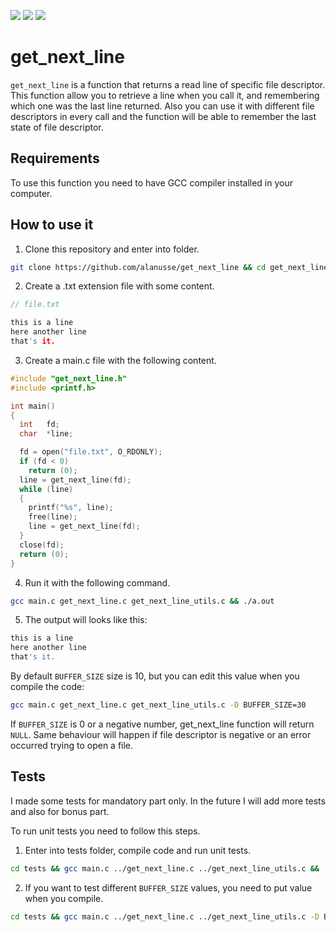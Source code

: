 <p align="left">
  <img src="https://img.shields.io/badge/42-Barcelona-black" />
  <img src="https://img.shields.io/github/license/alanusse/get_next_line" />
  <img src="https://img.shields.io/github/languages/code-size/alanusse/get_next_line" />
</p>

# get_next_line

`get_next_line` is a function that returns a read line of specific file descriptor.
This function allow you to retrieve a line when you call it, and remembering which one was the last line returned.
Also you can use it with different file descriptors in every call and the function will be able to remember the last state of file descriptor.

## Requirements

To use this function you need to have GCC compiler installed in your computer.

## How to use it

1. Clone this repository and enter into folder.

```bash
git clone https://github.com/alanusse/get_next_line && cd get_next_line
```

2. Create a .txt extension file with some content.
```c
// file.txt

this is a line
here another line
that's it.
```

3. Create a main.c file with the following content.
```c
#include "get_next_line.h"
#include <printf.h>

int main()
{
  int   fd;
  char  *line;

  fd = open("file.txt", O_RDONLY);
  if (fd < 0)
    return (0);
  line = get_next_line(fd);
  while (line)
  {
    printf("%s", line);
    free(line);
    line = get_next_line(fd);
  }
  close(fd);
  return (0);
}
```

4. Run it with the following command.
```bash
gcc main.c get_next_line.c get_next_line_utils.c && ./a.out
```

5. The output will looks like this:
```bash
this is a line
here another line
that's it.
```

By default `BUFFER_SIZE` size is 10, but you can edit this value when you compile the code:
```bash
gcc main.c get_next_line.c get_next_line_utils.c -D BUFFER_SIZE=30
```
If `BUFFER_SIZE` is 0 or a negative number, get_next_line function will return `NULL`.
Same behaviour will happen if file descriptor is negative or an error occurred trying to open a file.
## Tests

I made some tests for mandatory part only. In the future I will add more tests and also for bonus part.

To run unit tests you need to follow this steps.

1. Enter into tests folder, compile code and run unit tests.
```bash
cd tests && gcc main.c ../get_next_line.c ../get_next_line_utils.c && ./a.out
```

2. If you want to test different `BUFFER_SIZE` values, you need to put value when you compile.
```bash
cd tests && gcc main.c ../get_next_line.c ../get_next_line_utils.c -D BUFFER_SIZE=25 && ./a.out
```
